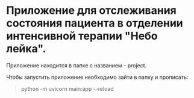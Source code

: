 # Приложение для отслеживания состояния пациента в отделении интенсивной терапии "Небо лейка".

Приложение находится в папке c названием - project.

Чтобы запустить приложение необходимо зайти в папку и прописать:

> python -m uvicorn main:app --reload
